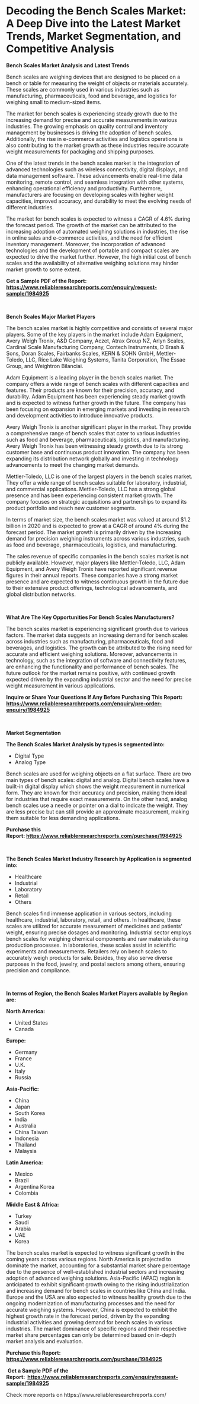 <p><h1>Decoding the Bench Scales Market: A Deep Dive into the Latest Market Trends, Market Segmentation, and Competitive Analysis</h1></p><p><strong>Bench Scales Market Analysis and Latest Trends</strong></p>
<p><p>Bench scales are weighing devices that are designed to be placed on a bench or table for measuring the weight of objects or materials accurately. These scales are commonly used in various industries such as manufacturing, pharmaceuticals, food and beverage, and logistics for weighing small to medium-sized items.</p><p>The market for bench scales is experiencing steady growth due to the increasing demand for precise and accurate measurements in various industries. The growing emphasis on quality control and inventory management by businesses is driving the adoption of bench scales. Additionally, the rise in e-commerce activities and logistics operations is also contributing to the market growth as these industries require accurate weight measurements for packaging and shipping purposes.</p><p>One of the latest trends in the bench scales market is the integration of advanced technologies such as wireless connectivity, digital displays, and data management software. These advancements enable real-time data monitoring, remote control, and seamless integration with other systems, enhancing operational efficiency and productivity. Furthermore, manufacturers are focusing on developing scales with higher weight capacities, improved accuracy, and durability to meet the evolving needs of different industries.</p><p>The market for bench scales is expected to witness a CAGR of 4.6% during the forecast period. The growth of the market can be attributed to the increasing adoption of automated weighing solutions in industries, the rise in online sales and e-commerce activities, and the need for efficient inventory management. Moreover, the incorporation of advanced technologies and the development of portable and compact scales are expected to drive the market further. However, the high initial cost of bench scales and the availability of alternative weighing solutions may hinder market growth to some extent.</p></p>
<p><strong>Get a Sample PDF of the Report:&nbsp; <a href="https://www.reliableresearchreports.com/enquiry/request-sample/1984925">https://www.reliableresearchreports.com/enquiry/request-sample/1984925</a></strong></p>
<p>&nbsp;</p>
<p><strong>Bench Scales Major Market Players</strong></p>
<p><p>The bench scales market is highly competitive and consists of several major players. Some of the key players in the market include Adam Equipment, Avery Weigh Tronix, A&D Company, Aczet, Atrax Group NZ, Arlyn Scales, Cardinal Scale Manufacturing Company, Contech Instruments, D Brash & Sons, Doran Scales, Fairbanks Scales, KERN & SOHN GmbH, Mettler-Toledo, LLC, Rice Lake Weighing Systems, Tanita Corporation, The Essae Group, and Weightron Bilanciai.</p><p>Adam Equipment is a leading player in the bench scales market. The company offers a wide range of bench scales with different capacities and features. Their products are known for their precision, accuracy, and durability. Adam Equipment has been experiencing steady market growth and is expected to witness further growth in the future. The company has been focusing on expansion in emerging markets and investing in research and development activities to introduce innovative products.</p><p>Avery Weigh Tronix is another significant player in the market. They provide a comprehensive range of bench scales that cater to various industries such as food and beverage, pharmaceuticals, logistics, and manufacturing. Avery Weigh Tronix has been witnessing steady growth due to its strong customer base and continuous product innovation. The company has been expanding its distribution network globally and investing in technology advancements to meet the changing market demands.</p><p>Mettler-Toledo, LLC is one of the largest players in the bench scales market. They offer a wide range of bench scales suitable for laboratory, industrial, and commercial applications. Mettler-Toledo, LLC has a strong global presence and has been experiencing consistent market growth. The company focuses on strategic acquisitions and partnerships to expand its product portfolio and reach new customer segments.</p><p>In terms of market size, the bench scales market was valued at around $1.2 billion in 2020 and is expected to grow at a CAGR of around 4% during the forecast period. The market growth is primarily driven by the increasing demand for precision weighing instruments across various industries, such as food and beverage, pharmaceuticals, logistics, and manufacturing.</p><p>The sales revenue of specific companies in the bench scales market is not publicly available. However, major players like Mettler-Toledo, LLC, Adam Equipment, and Avery Weigh Tronix have reported significant revenue figures in their annual reports. These companies have a strong market presence and are expected to witness continuous growth in the future due to their extensive product offerings, technological advancements, and global distribution networks.</p></p>
<p>&nbsp;</p>
<p><strong>What Are The Key Opportunities For Bench Scales Manufacturers?</strong></p>
<p><p>The bench scales market is experiencing significant growth due to various factors. The market data suggests an increasing demand for bench scales across industries such as manufacturing, pharmaceuticals, food and beverages, and logistics. The growth can be attributed to the rising need for accurate and efficient weighing solutions. Moreover, advancements in technology, such as the integration of software and connectivity features, are enhancing the functionality and performance of bench scales. The future outlook for the market remains positive, with continued growth expected driven by the expanding industrial sector and the need for precise weight measurement in various applications.</p></p>
<p><strong>Inquire or Share Your Questions If Any Before Purchasing This Report: <a href="https://www.reliableresearchreports.com/enquiry/pre-order-enquiry/1984925">https://www.reliableresearchreports.com/enquiry/pre-order-enquiry/1984925</a></strong></p>
<p>&nbsp;</p>
<p><strong>Market Segmentation</strong></p>
<p><strong>The Bench Scales Market Analysis by types is segmented into:</strong></p>
<p><ul><li>Digital Type</li><li>Analog Type</li></ul></p>
<p><p>Bench scales are used for weighing objects on a flat surface. There are two main types of bench scales: digital and analog. Digital bench scales have a built-in digital display which shows the weight measurement in numerical form. They are known for their accuracy and precision, making them ideal for industries that require exact measurements. On the other hand, analog bench scales use a needle or pointer on a dial to indicate the weight. They are less precise but can still provide an approximate measurement, making them suitable for less demanding applications.</p></p>
<p><strong>Purchase this Report:&nbsp;<a href="https://www.reliableresearchreports.com/purchase/1984925">https://www.reliableresearchreports.com/purchase/1984925</a></strong></p>
<p>&nbsp;</p>
<p><strong>The Bench Scales Market Industry Research by Application is segmented into:</strong></p>
<p><ul><li>Healthcare</li><li>Industrial</li><li>Laboratory</li><li>Retail</li><li>Others</li></ul></p>
<p><p>Bench scales find immense application in various sectors, including healthcare, industrial, laboratory, retail, and others. In healthcare, these scales are utilized for accurate measurement of medicines and patients' weight, ensuring precise dosages and monitoring. Industrial sector employs bench scales for weighing chemical components and raw materials during production processes. In laboratories, these scales assist in scientific experiments and measurements. Retailers rely on bench scales to accurately weigh products for sale. Besides, they also serve diverse purposes in the food, jewelry, and postal sectors among others, ensuring precision and compliance.</p></p>
<p>&nbsp;</p>
<p><strong>In terms of Region, the Bench Scales Market Players available by Region are:</strong></p>
<p>
    <p> <strong> North America: </strong>
        <ul>
            <li>United States</li>
            <li>Canada</li>
        </ul>
        </p> 
    <p> <strong> Europe: </strong>
        <ul>
            <li>Germany</li>
            <li>France</li>
            <li>U.K.</li>
            <li>Italy</li>
            <li>Russia</li>
        </ul>
        </p> 
    <p> <strong> Asia-Pacific: </strong>
        <ul>
            <li>China</li>
            <li>Japan</li>
            <li>South Korea</li>
            <li>India</li>
            <li>Australia</li>
            <li>China Taiwan</li>
            <li>Indonesia</li>
            <li>Thailand</li>
            <li>Malaysia</li>
        </ul>
        </p> 
    <p> <strong> Latin America: </strong>
        <ul>
            <li>Mexico</li>
            <li>Brazil</li>
            <li>Argentina Korea</li>
            <li>Colombia</li>
        </ul>
        </p> 
    <p> <strong> Middle East & Africa: </strong>
        <ul>
            <li>Turkey</li>
            <li>Saudi</li>
            <li>Arabia</li>
            <li>UAE</li>
            <li>Korea</li>
        </ul>
    </p>
    </p>
<p><p>The bench scales market is expected to witness significant growth in the coming years across various regions. North America is projected to dominate the market, accounting for a substantial market share percentage due to the presence of well-established industrial sectors and increasing adoption of advanced weighing solutions. Asia-Pacific (APAC) region is anticipated to exhibit significant growth owing to the rising industrialization and increasing demand for bench scales in countries like China and India. Europe and the USA are also expected to witness healthy growth due to the ongoing modernization of manufacturing processes and the need for accurate weighing systems. However, China is expected to exhibit the highest growth rate in the forecast period, driven by the expanding industrial activities and growing demand for bench scales in various industries. The market dominance of specific regions and their respective market share percentages can only be determined based on in-depth market analysis and evaluation.</p></p>
<p><strong>Purchase this Report: <a href="https://www.reliableresearchreports.com/purchase/1984925">https://www.reliableresearchreports.com/purchase/1984925</a></strong></p>
<p>&nbsp;<strong>Get a Sample PDF of the Report:&nbsp;&nbsp;<a href="https://www.reliableresearchreports.com/enquiry/request-sample/1984925">https://www.reliableresearchreports.com/enquiry/request-sample/1984925</a></strong></p>
<p><strong></strong></p>
<p>Check more reports on https://www.reliableresearchreports.com/</p>